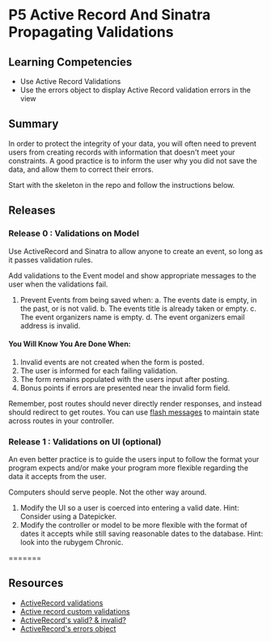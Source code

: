 # P5 Active Record And Sinatra Propagating Validations 
 
## Learning Competencies

* Use Active Record Validations
* Use the errors object to display Active Record validation errors in the view

## Summary

In order to protect the integrity of your data, you will often need to prevent
users from creating records with information that doesn't meet your constraints.
A good practice is to inform the user why you did not save the data, and allow
them to correct their errors.

Start with the skeleton in the repo and follow the instructions below.
 
## Releases

### Release 0 : Validations on Model

Use ActiveRecord and Sinatra to allow anyone to create an event, so long as it
passes validation rules.

Add validations to the Event model and show appropriate messages to the user when the validations fail.

1. Prevent Events from being saved when:
  a. The events date is empty, in the past, or is not valid.
  b. The events title is already taken or empty.
  c. The event organizers name is empty.
  d. The event organizers email address is invalid.

#### You Will Know You Are Done When:

1. Invalid events are not created when the form is posted.
2. The user is informed for each failing validation.
3. The form remains populated with the users input after posting.
4. Bonus points if errors are presented near the invalid form field.

Remember, post routes should never directly render responses, and instead should
redirect to get routes. You can use [flash messages](https://github.com/nakajima/rack-flash) to maintain state across routes in your controller.


### Release 1 : Validations on UI (optional)
An even better practice is to guide the users input to follow the format your
program expects and/or make your program more flexible regarding the data it
accepts from the user.

Computers should serve people. Not the other way around.

1. Modify the UI so a user is coerced into entering a valid date. Hint: Consider using a Datepicker.
2. Modify the controller or model to be more flexible with the format of dates it accepts while still saving reasonable dates to the database. Hint: look into the rubygem Chronic.

=======

## Resources

* [ActiveRecord validations][]
* [Active record custom validations][custom validations]
* [ActiveRecord's valid? &amp; invalid?][valid invalid]
* [ActiveRecord's errors object][errors]

[ActiveRecord validations]: http://guides.rubyonrails.org/active_record_validations.html.
[custom validations]: http://guides.rubyonrails.org/active_record_validations.html#performing-custom-validations
[valid invalid]: http://guides.rubyonrails.org/active_record_validations.html#valid-questionmark-and-invalid-questionmark
[errors]: http://guides.rubyonrails.org/active_record_validations.html#validations-overview-errors

